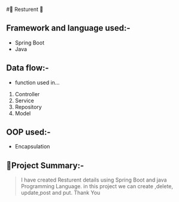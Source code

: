 #🏩 Resturent 🏩

## Framework and language used:-
* Spring Boot
* Java 

## Data flow:-
* function used in...
1. Controller
2. Service
3. Repository
4. Model

## OOP used:-
* Encapsulation

## 📝Project Summary:-
> I have created Resturent details using Spring Boot and java Programming Language. in this project we can create ,delete, update,post and put.
Thank You
